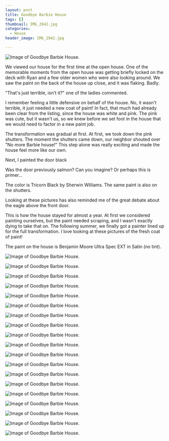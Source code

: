 ```yaml
---
layout: post
title: Goodbye Barbie House
tags: []
thumbnail: IMG_2942.jpg
categories:
  - House
header_image: IMG_2942.jpg

---
```


![Image of Goodbye Barbie House.](/upload/IMG_2942.jpg)

We viewed our house for the first time at the open house. One of the memorable moments from the open house was getting briefly locked on the deck with Ryan and a few older women who were also looking around. We saw the paint on the back of the house up close, and it was flaking. Badly.  
  
"That's just terrible, isn't it?" one of the ladies commented.  
  
I remember feeling a little defensive on behalf of the house. No, it wasn't terrible, it just needed a new coat of paint! In fact, that much had already been clear from the listing, since the house was white and pink. The pink was cute, but it wasn't us, so we knew before we set foot in the house that we would need to factor in a new paint job.  
  

  

  
The transformation was gradual at first. At first, we took down the pink shutters. The moment the shutters came down, our neighbor shouted over "No more Barbie house!" This step alone was really exciting and made the house feel more like our own.  
  

  

  

  
Next, I painted the door black  
  

  
  

Was the door previously salmon? Can you imagine? Or perhaps this is primer...

  

  

  

  
The color is Tricorn Black by Sherwin Williams. The same paint is also on the shutters.  
  

Looking at these pictures has also reminded me of the great debate about the eagle above the front door.

  
This is how the house stayed for almost a year. At first we considered painting ourselves, but the paint needed scraping, and I wasn't exactly dying to take that on. The following summer, we finally got a painter lined up for the full transformation. I love looking at these pictures of the fresh coat of paint!  
  
The paint on the house is Benjamin Moore Ultra Spec EXT in Satin (no tint).


![Image of Goodbye Barbie House.](/upload/2014-03-17%2B16.28.55.jpg)

![Image of Goodbye Barbie House.](/upload/2014-07-22%2B16.13.08.jpg)

![Image of Goodbye Barbie House.](/upload/2014-11-23%2B14.42.24%2BHDR.jpg)

![Image of Goodbye Barbie House.](/upload/2014-11-23%2B15.14.50%2BHDR.jpg)

![Image of Goodbye Barbie House.](/upload/2014-11-23%2B15.23.07%2BHDR.jpg)

![Image of Goodbye Barbie House.](/upload/2014-11-24%2B15.17.49%2BHDR.jpg)

![Image of Goodbye Barbie House.](/upload/2014-11-24%2B09.36.14%2BHDR.jpg)

![Image of Goodbye Barbie House.](/upload/IMG_0246.jpg)

![Image of Goodbye Barbie House.](/upload/IMG_1116.jpg)

![Image of Goodbye Barbie House.](/upload/IMG_20161230_172604.jpg)

![Image of Goodbye Barbie House.](/upload/2014-11-24%2B16.21.13%2BHDR.jpg)

![Image of Goodbye Barbie House.](/upload/IMG_2880.jpg)

![Image of Goodbye Barbie House.](/upload/IMG_2881.jpg)

![Image of Goodbye Barbie House.](/upload/IMG_2884.jpg)

![Image of Goodbye Barbie House.](/upload/IMG_2905.jpg)

![Image of Goodbye Barbie House.](/upload/IMG_2924.jpg)

![Image of Goodbye Barbie House.](/upload/IMG_2925.jpg)

![Image of Goodbye Barbie House.](/upload/IMG_2929.jpg)

![Image of Goodbye Barbie House.](/upload/IMG_2943.jpg)